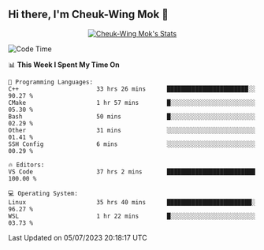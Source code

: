 ## Hi there, I'm Cheuk-Wing Mok 👋

<!--
**mozro0327/mozro0327** is a ✨ _special_ ✨ repository because its `README.md` (this file) appears on your GitHub profile.

Here are some ideas to get you started:

- 🔭 I’m currently working on ...
- 🌱 I’m currently learning ...
- 👯 I’m looking to collaborate on ...
- 🤔 I’m looking for help with ...
- 💬 Ask me about ...
- 📫 How to reach me: ...
- 😄 Pronouns: ...
- ⚡ Fun fact: ...
-->

<p align="center">
  <a href="https://github.com/mozro0327" class="rich-diff-level-one">
    <img src="https://github-readme-stats.vercel.app/api?username=mozro0327&title_color=333&text_color=777" alt="Cheuk-Wing Mok's Stats" >
    <!-- &hide=issues
    <img src="https://github-readme-stats.vercel.app/api?username=mozro0327&hide=issues&title_color=333&text_color=777" alt="Cheuk-Wing Mok's Stats" >
    -->
  </a>
</p>

<!--START_SECTION:waka-->
![Code Time](http://img.shields.io/badge/Code%20Time-1%2C699%20hrs%2017%20mins-blue)

📊 **This Week I Spent My Time On** 

```text
💬 Programming Languages: 
C++                      33 hrs 26 mins      ███████████████████████░░   90.27 % 
CMake                    1 hr 57 mins        █░░░░░░░░░░░░░░░░░░░░░░░░   05.30 % 
Bash                     50 mins             █░░░░░░░░░░░░░░░░░░░░░░░░   02.29 % 
Other                    31 mins             ░░░░░░░░░░░░░░░░░░░░░░░░░   01.41 % 
SSH Config               6 mins              ░░░░░░░░░░░░░░░░░░░░░░░░░   00.29 % 

🔥 Editors: 
VS Code                  37 hrs 2 mins       █████████████████████████   100.00 % 

💻 Operating System: 
Linux                    35 hrs 40 mins      ████████████████████████░   96.27 % 
WSL                      1 hr 22 mins        █░░░░░░░░░░░░░░░░░░░░░░░░   03.73 % 
```


 Last Updated on 05/07/2023 20:18:17 UTC
<!--END_SECTION:waka-->
